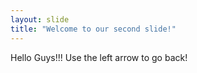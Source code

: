 ```yaml
---
layout: slide
title: "Welcome to our second slide!"
---
```

Hello Guys!!!
Use the left arrow to go back!
